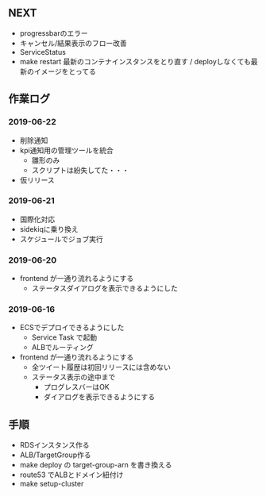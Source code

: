 ## NEXT

- progressbarのエラー
- キャンセル/結果表示のフロー改善
- ServiceStatus
- make restart 最新のコンテナインスタンスをとり直す / deployしなくても最新のイメージをとってる

## 作業ログ

### 2019-06-22

- 削除通知
- kpi通知用の管理ツールを統合
  - 雛形のみ
  - スクリプトは紛失してた・・・
- 仮リリース

### 2019-06-21

- 国際化対応
- sidekiqに乗り換え
- スケジュールでジョブ実行

### 2019-06-20

- frontend が一通り流れるようにする
  - ステータスダイアログを表示できるようにした

### 2019-06-16

- ECSでデプロイできるようにした
  - Service Task で起動
  - ALBでルーティング
- frontend が一通り流れるようにする
  - 全ツイート履歴は初回リリースには含めない
  - ステータス表示の途中まで
    - プログレスバーはOK
    - ダイアログを表示できるようにする

## 手順

- RDSインスタンス作る
- ALB/TargetGroup作る
- make deploy の target-group-arn を書き換える
- route53 でALBとドメイン紐付け
- make setup-cluster
